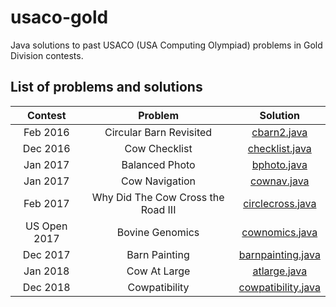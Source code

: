 # usaco-gold
Java solutions to past USACO (USA Computing Olympiad) problems in Gold Division
contests.

## List of problems and solutions

| Contest | Problem | Solution |
|:---------:|:--------:|:---------:|
|Feb 2016 | Circular Barn Revisited | [cbarn2.java](src/feb_2016/cbarn2.java) |
|Dec 2016 | Cow Checklist | [checklist.java](src/dec_2016/checklist.java) |
|Jan 2017 | Balanced Photo | [bphoto.java](src/jan_2017/bphoto.java) |
|Jan 2017 | Cow Navigation | [cownav.java](src/jan_2017/cownav.java) |
|Feb 2017 | Why Did The Cow Cross the Road III | [circlecross.java](src/feb_2017/circlecross.java) |
|US Open 2017 | Bovine Genomics| [cownomics.java](src/us_open_2017/cownomics.java) |
|Dec 2017 | Barn Painting | [barnpainting.java](src/dec_2017/barnpainting.java) |
|Jan 2018 | Cow At Large | [atlarge.java](src/jan_2018/atlarge.java) | 
|Dec 2018 | Cowpatibility |[cowpatibility.java](src/dec_2018/cowpatibility.java)|

